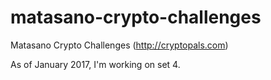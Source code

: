 # matasano-crypto-challenges
Matasano Crypto Challenges (http://cryptopals.com)

As of January 2017, I'm working on set 4.
